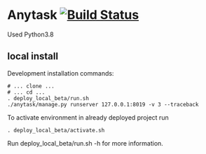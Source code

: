 Anytask [![Build Status](https://github.com/znick/anytask/actions/workflows/anytask.yml/badge.svg)](https://github.com/znick/anytask/actions)
=======

Used Python3.8

local install
-------------

Development installation commands:

    # ... clone ...
    # ... cd ...
    . deploy_local_beta/run.sh
    ./anytask/manage.py runserver 127.0.0.1:8019 -v 3 --traceback

To activate environment in already deployed project run
    
    . deploy_local_beta/activate.sh

Run deploy_local_beta/run.sh -h for more information.
